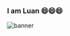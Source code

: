 ### I am Luan 😄😄😄

![banner](https://scontent.fsgn2-6.fna.fbcdn.net/v/t1.0-9/67623922_105917740759332_8124676835117105152_o.jpg?_nc_cat=110&_nc_sid=e3f864&_nc_ohc=maiGZEV0wWYAX9F4Ept&_nc_ht=scontent.fsgn2-6.fna&oh=b852fb707b420d0bc168ce1721259eb9&oe=5F99BDBC)

<!--
**LuanIT96/luanit96** is a ✨ _special_ ✨ repository because its `README.md` (this file) appears on your GitHub profile.

Here are some ideas to get you started:

- 🔭 I’m currently working on ...
- 🌱 I’m currently learning ...
- 👯 I’m looking to collaborate on ...
- 🤔 I’m looking for help with ...
- 💬 Ask me about ...
- 📫 How to reach me: ...
- 😄 Pronouns: ...
- ⚡ Fun fact: ...
-->
